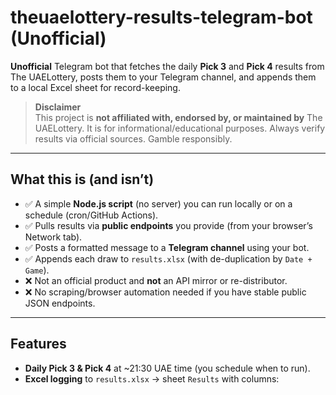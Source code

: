 # theuaelottery-results-telegram-bot (Unofficial)

**Unofficial** Telegram bot that fetches the daily **Pick 3** and **Pick 4** results from The UAELottery, posts them to your Telegram channel, and appends them to a local Excel sheet for record-keeping.

> **Disclaimer**  
> This project is **not affiliated with, endorsed by, or maintained by** The UAELottery. It is for informational/educational purposes. Always verify results via official sources. Gamble responsibly.

---

## What this is (and isn’t)
- ✅ A simple **Node.js script** (no server) you can run locally or on a schedule (cron/GitHub Actions).
- ✅ Pulls results via **public endpoints** you provide (from your browser’s Network tab).
- ✅ Posts a formatted message to a **Telegram channel** using your bot.
- ✅ Appends each draw to `results.xlsx` (with de-duplication by `Date + Game`).
- ❌ Not an official product and **not** an API mirror or re-distributor.
- ❌ No scraping/browser automation needed if you have stable public JSON endpoints.

---

## Features
- **Daily Pick 3 & Pick 4** at ~21:30 UAE time (you schedule when to run).
- **Excel logging** to `results.xlsx` → sheet `Results` with columns:
